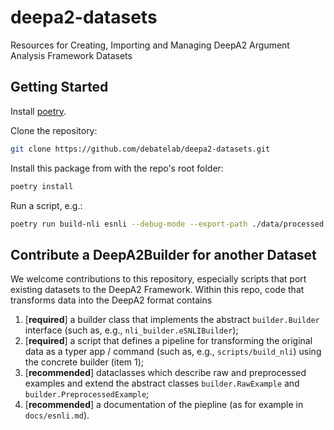 # deepa2-datasets

Resources for Creating, Importing and Managing DeepA2 Argument Analysis Framework Datasets

## Getting Started

Install [poetry](https://python-poetry.org/docs/#installation). 

Clone the repository:
```bash
git clone https://github.com/debatelab/deepa2-datasets.git
```

Install this package from with the repo's root folder:
```bash
poetry install
```

Run a script, e.g.:
```bash
poetry run build-nli esnli --debug-mode --export-path ./data/processed
```

## Contribute a DeepA2Builder for another Dataset

We welcome contributions to this repository, especially scripts that port existing datasets to the DeepA2 Framework. Within this repo, code that transforms data into the DeepA2 format contains

1. [**required**] a builder class that implements the abstract `builder.Builder` interface (such as, e.g., `nli_builder.eSNLIBuilder`);
2. [**required**] a script that defines a pipeline for transforming the original data as a typer app / command  (such as, e.g., `scripts/build_nli`) using the concrete builder (item 1);
3. [**recommended**] dataclasses which describe raw and preprocessed examples and extend the abstract classes `builder.RawExample` and `builder.PreprocessedExample`;
4. [**recommended**] a documentation of the piepline (as for example in `docs/esnli.md`).